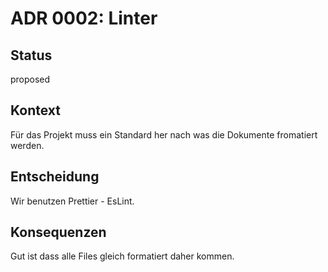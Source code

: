 # ADR 0002: Linter

## Status

proposed

## Kontext

Für das Projekt muss ein Standard her nach was die Dokumente fromatiert werden.

## Entscheidung

Wir benutzen Prettier - EsLint.

## Konsequenzen

Gut ist dass alle Files gleich formatiert daher kommen.
